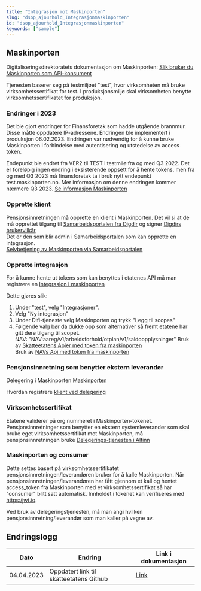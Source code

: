 ```yaml
---
title: "Integrasjon mot Maskinporten"
slug: "dsop_ajourhold_Integrasjonmaskinporten"
id: "dsop_ajourhold_Integrasjonmaskinporten"
keywords: ["sample"]
---
```


## Maskinporten

Digitaliseringsdirektoratets dokumentasjon om Maskinporten: [Slik bruker du Maskinporten som API-konsument](https:/docs.digdir.no/docs/Maskinporten/maskinporten_guide_apikonsument)

Tjenesten baserer seg på testmiljøet "test", hvor virksomheten må bruke virksomhetssertifikat for test. I produksjonsmiljø skal virksomheten benytte virksomhetssertifikatet for produksjon.

### Endringer i 2023

Det ble gjort endringer for Finansforetak som hadde utgående brannmur. Disse måtte oppdatere IP-adressene.  Endringen ble implementert i produksjon 06.02.2023. Endringen var nødvendig for å kunne bruke Maskinporten i forbindelse med autentisering og utstedelse av access token. 

Endepunkt ble endret fra VER2 til TEST i testmilø fra og med Q3 2022.
Det er foreløpig ingen endring i eksisterende oppsett for å hente tokens, men fra og med Q3 2023 må finansforetak ta i bruk nytt endepunkt test.maskinporten.no. Mer informasjon om denne endringen kommer nærmere Q3 2023. [Se informasjon Maskinporten](https:/samarbeid.digdir.no/maskinporten/maskinporten/1245)

### Opprette klient

Pensjonsinnretningen må opprette en klient i Maskinporten. Det vil si at de må opprettet tilgang til [Samarbeidsportalen fra Digdir](https:/docs.digdir.no/docs/Maskinporten/maskinporten_guide_apikonsument#registrering-via-samarbeidsportalen) og signer [Digdirs brukervilkår](https:/samarbeid.digdir.no/maskinporten/bruksvilkar-private-kunder-i-maskinporten/73)
<br  />
Det er den som blir admin i Samarbeidsportalen som kan opprette en integrasjon.
<br  />
[Selvbetjening av Maskinporten via Samarbeidsportalen](https:/docs.digdir.no/docs/Maskinporten/maskinporten_sjolvbetjening_web#tilgang-i-produksjonsmilj%C3%B8)

### Opprette integrasjon

For å kunne hente ut tokens som kan benyttes i etatenes API må man registrere en [Integrasjon i maskinporten](https:/docs.digdir.no/docs/Maskinporten/maskinporten_guide_apikonsument#4-opprett-en-integrasjon-i-maskinporten)

Dette gjøres slik:

1. Under "test", velg "Integrasjoner".
2. Velg "Ny integrasjon"
3. Under Difi-tjeneste velg Maskinporten og trykk "Legg til scopes"
4. Følgende valg bør da dukke opp som alternativer så fremt etatene har gitt dere tilgang til scopet. <br  />
NAV: "NAV:aareg/v1/arbeidsforhold/otplan/v1/saldoopplysninger"
Bruk av [Skatteetatens Apier med token fra maskinporten](https:/skatteetaten.github.io/api-dokumentasjon/om/sikkerhet#bruke-skatteetatens-apier-med-token-fra-maskinporten) <br  />
Bruk av [NAVs Api med token fra maskinporten](https:/navikt.github.io/aareg/#_tilgang)

### Pensjonsinnretning som benytter ekstern leverandør
Delegering i Maskinporten [Maskinporten](https:/docs.digdir.no/docs/Maskinporten/maskinporten_func_delegering)

Hvordan registrere [klient ved delegering](https:/docs.digdir.no/docs/Maskinporten/maskinporten_guide_apikonsument#bruke-delegering-via-altinn-autorisasjon)

### Virksomhetssertifikat

Etatene validerer på org.nummeret i Maskinporten-tokenet. Pensjonsinnretninger som benytter en ekstern systemleverandør som skal bruke eget virksomhetssertifikat mot Maskinporten, må pensjonsinnretningen bruke [Delegerings-tjenesten i Altinn](https:/docs.digdir.no/docs/Maskinporten/maskinporten_guide_apikonsument#bruke-delegering-via-altinn-autorisasjon)

### Maskinporten og consumer

Dette settes basert på virksomhetssertifikatet pensjonsinnretningen/leverandøren bruker for å kalle Maskinporten. Når pensjonsinnretningen/leverandøren har fått gjennom et kall og hentet access_token fra Maskinporten med et virksomhetssertifikat så har "consumer" blitt satt automatisk. Innholdet i tokenet kan verifiseres med [https:/jwt.io](https:/jwt.io).

Ved bruk av delegeringstjenesten, må man angi hvilken pensjonsinnretning/leverandør som man kaller på vegne av.

## Endringslogg

| Dato | Endring | Link i dokumentasjon |
| ------------ | ----------------------------------------- | ---------------------------------------------------------------------------------------------------------------------------- |
| 04.04.2023 | Oppdatert link til skatteetatens Github | [Link](https:/skatteetaten.github.io/api-dokumentasjon/om/sikkerhet#bruke-skatteetatens-apier-med-token-fra-maskinporten) |